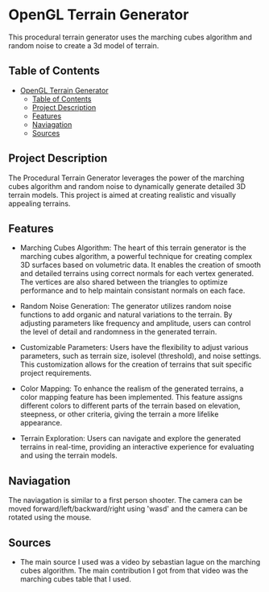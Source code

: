 # OpenGL Terrain Generator

This procedural terrain generator uses the marching cubes algorithm and random noise to create a 3d model of terrain.

## Table of Contents

- [OpenGL Terrain Generator](#opengl-terrain-generator)
  - [Table of Contents](#table-of-contents)
  - [Project Description](#project-description)
  - [Features](#features)
  - [Naviagation](#naviagation)
  - [Sources](#sources)

## Project Description

The Procedural Terrain Generator leverages the power of the marching cubes algorithm and random noise to dynamically generate detailed 3D terrain models. This project is aimed at creating realistic and visually appealing terrains.

## Features

- Marching Cubes Algorithm: The heart of this terrain generator is the marching cubes algorithm, a powerful technique for creating complex 3D surfaces based on volumetric data. It enables the creation of smooth and detailed terrains using correct normals for each vertex generated. The vertices are also shared between the triangles to optimize performance and to help maintain consistant normals on each face.

- Random Noise Generation: The generator utilizes random noise functions to add organic and natural variations to the terrain. By adjusting parameters like frequency and amplitude, users can control the level of detail and randomness in the generated terrain.

- Customizable Parameters: Users have the flexibility to adjust various parameters, such as terrain size, isolevel (threshold), and noise settings. This customization allows for the creation of terrains that suit specific project requirements.

- Color Mapping: To enhance the realism of the generated terrains, a color mapping feature has been implemented. This feature assigns different colors to different parts of the terrain based on elevation, steepness, or other criteria, giving the terrain a more lifelike appearance.

- Terrain Exploration: Users can navigate and explore the generated terrains in real-time, providing an interactive experience for evaluating and using the terrain models.


## Naviagation

The naviagation is similar to a first person shooter. The camera can be moved forward/left/backward/right using 'wasd' and the camera can be rotated using the mouse.

## Sources

- The main source I used was a video by sebastian lague on the marching cubes algorithm. The main contribution I got from that video was the marching cubes table that I used.
